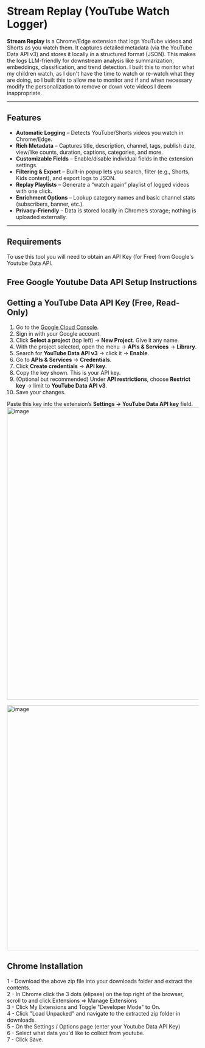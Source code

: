 # Stream Replay (YouTube Watch Logger)

**Stream Replay** is a Chrome/Edge extension that logs YouTube videos and Shorts as you watch them. It captures detailed metadata (via the YouTube Data API v3) and stores it locally in a structured format (JSON). This makes the logs LLM-friendly for downstream analysis like summarization, embeddings, classification, and trend detection. I built this to monitor what my children watch, as I don't have the time to watch or re-watch what they are doing, so I built this to allow me to monitor and if and when necessary modify the personalization to remove or down vote videos I deem inappropriate. 

---

## Features

- **Automatic Logging** – Detects YouTube/Shorts videos you watch in Chrome/Edge.  
- **Rich Metadata** – Captures title, description, channel, tags, publish date, view/like counts, duration, captions, categories, and more.  
- **Customizable Fields** – Enable/disable individual fields in the extension settings.  
- **Filtering & Export** – Built-in popup lets you search, filter (e.g., Shorts, Kids content), and export logs to JSON.  
- **Replay Playlists** – Generate a “watch again” playlist of logged videos with one click.  
- **Enrichment Options** – Lookup category names and basic channel stats (subscribers, banner, etc.).  
- **Privacy-Friendly** – Data is stored locally in Chrome’s storage; nothing is uploaded externally.  

---
## Requirements
To use this tool you will need to obtain an API Key (for Free) from Google's Youtube Data API.

## Free Google Youtube Data API Setup Instructions
## Getting a YouTube Data API Key (Free, Read-Only)

1. Go to the [Google Cloud Console](https://console.cloud.google.com/).  
2. Sign in with your Google account.  
3. Click **Select a project** (top left) → **New Project**. Give it any name.  
4. With the project selected, open the menu → **APIs & Services** → **Library**.  
5. Search for **YouTube Data API v3** → click it → **Enable**.  
6. Go to **APIs & Services** → **Credentials**.  
7. Click **Create credentials** → **API key**.  
8. Copy the key shown. This is your API key.  
9. (Optional but recommended) Under **API restrictions**, choose **Restrict key** → limit to **YouTube Data API v3**.  
10. Save your changes.  

Paste this key into the extension’s **Settings → YouTube Data API key** field.
<img width="1830" height="767" alt="image" src="https://github.com/user-attachments/assets/863ce7db-ed76-434f-bf01-d42071b75360" />  

<img width="1829" height="643" alt="image" src="https://github.com/user-attachments/assets/ac3adf0c-9c2a-4417-8189-15f3ab468317" />


## Chrome Installation
1 - Download the above zip file into your downloads folder and extract the contents.   
2 - In Chrome click the 3 dots (elipses) on the top right of the browser, scroll to and click Extensions => Manage Extensions  
3 - Click My Extensions and Toggle "Developer Mode" to On.  
4 - Click "Load Unpacked" and navigate to the extracted zip folder in downloads.   
5 - On the Settings / Options page (enter your Youtube Data API Key)  
6 - Select what data you'd like to collect from youtube.    
7 - Click Save.  












